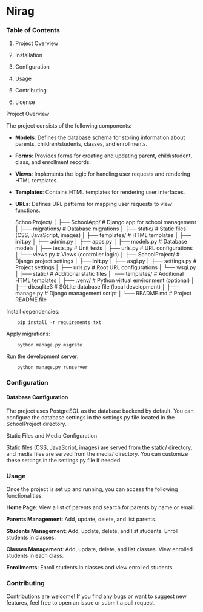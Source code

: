 # Nirag

### Table of Contents

1.  Project Overview

2.  Installation

3. Configuration

4. Usage

5. Contributing

6. License


Project Overview

The project consists of the following components:

* **Models**: Defines the database schema for storing information about parents, children/students, classes, and enrollments.


* **Forms**: Provides forms for creating and updating parent, child/student, class, and enrollment records.


* **Views**: Implements the logic for handling user requests and rendering HTML templates.


* **Templates**: Contains HTML templates for rendering user interfaces.


* **URLs**: Defines URL patterns for mapping user requests to view functions.



    SchoolProject/
            │
            ├── SchoolApp/                  # Django app for school management
            │   ├── migrations/             # Database migrations
            │   ├── static/                  # Static files (CSS, JavaScript, images)
            │   ├── templates/               # HTML templates
            │   ├── __init__.py
            │   ├── admin.py
            │   ├── apps.py
            │   ├── models.py               # Database models
            │   ├── tests.py                # Unit tests
            │   ├── urls.py                 # URL configurations
            │   └── views.py                # Views (controller logic)
            │
            ├── SchoolProject/              # Django project settings
            │   ├── __init__.py
            │   ├── asgi.py
            │   ├── settings.py             # Project settings
            │   ├── urls.py                 # Root URL configurations
            │   └── wsgi.py
            │
            ├── static/                     # Additional static files
            │
            ├── templates/                  # Additional HTML templates
            │
            ├── .venv/                       # Python virtual environment (optional)
            │
            ├── db.sqlite3                  # SQLite database file (local development)
            │
            ├── manage.py                   # Django management script
            │
            └── README.md                   # Project README file


Install dependencies:

        pip install -r requirements.txt

Apply migrations:

        python manage.py migrate

Run the development server:

        python manage.py runserver

### Configuration

#### Database Configuration

The project uses PostgreSQL as the database backend by default. You can configure the database settings in the settings.py file located in the SchoolProject directory.

Static Files and Media Configuration

Static files (CSS, JavaScript, images) are served from the static/ directory, and media files are served from the media/ directory. You can customize these settings in the settings.py file if needed.

### Usage

Once the project is set up and running, you can access the following functionalities:

**Home Page**: View a list of parents and search for parents by name or email.


**Parents Management**:     Add, update, delete, and list parents.


**Students Management**:    Add, update, delete, and list students. Enroll students in classes.


**Classes Management**:     Add, update, delete, and list classes. View enrolled students in each class.


**Enrollments**:    Enroll students in classes and view enrolled students.


### Contributing

Contributions are welcome! If you find any bugs or want to suggest new features, feel free to open an issue or submit a pull request.



